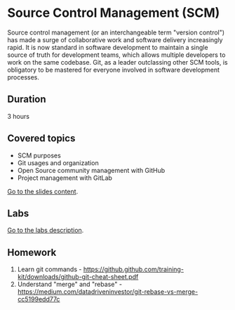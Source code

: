 # Source Control Management (SCM)

Source control management (or an interchangeable term "version control") has made a surge of collaborative work and software delivery increasingly rapid. It is now standard in software development to maintain a single source of truth for development teams, which allows multiple developers to work on the same codebase. Git, as a leader outclassing other SCM tools, is obligatory to be mastered for everyone involved in software development processes.

## Duration

3 hours

## Covered topics

- SCM purposes
- Git usages and organization
- Open Source community management with GitHub
- Project management with GitLab

[Go to the slides content](content.md).

## Labs

[Go to the labs description](labs.md).

## Homework

1. Learn git commands - https://github.github.com/training-kit/downloads/github-git-cheat-sheet.pdf
2. Understand "merge" and "rebase" - https://medium.com/datadriveninvestor/git-rebase-vs-merge-cc5199edd77c

